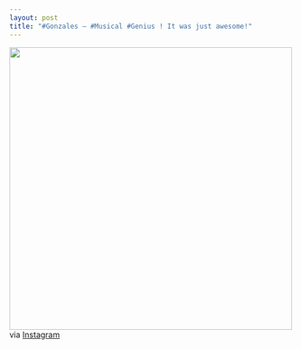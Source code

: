 ```yaml
---
layout: post
title: "#Gonzales – #Musical #Genius ! It was just awesome!"
---
```


<p><img class="img-responsive" src="http://distilleryimage1.s3.amazonaws.com/e7a8c8dabc1211e298a922000a1faffb_7.jpg" width="500" class="img-polaroid"/><br />
via <a href="http://instagram.com/p/ZREuarGVg5">Instagram</a></p>
